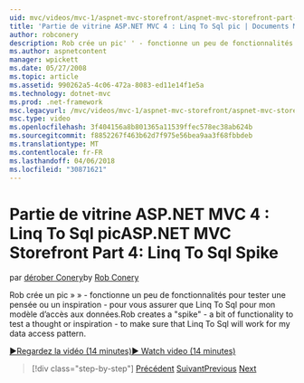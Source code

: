 ```yaml
---
uid: mvc/videos/mvc-1/aspnet-mvc-storefront/aspnet-mvc-storefront-part-4-linq-to-sql-spike
title: 'Partie de vitrine ASP.NET MVC 4 : Linq To Sql pic | Documents Microsoft'
author: robconery
description: Rob crée un pic' ' - fonctionne un peu de fonctionnalités pour tester une pensée ou un inspiration - pour vous assurer que Linq To Sql pour mon modèle d’accès aux données.
ms.author: aspnetcontent
manager: wpickett
ms.date: 05/27/2008
ms.topic: article
ms.assetid: 990262a5-4c06-472a-8083-ed11e14f1e5a
ms.technology: dotnet-mvc
ms.prod: .net-framework
msc.legacyurl: /mvc/videos/mvc-1/aspnet-mvc-storefront/aspnet-mvc-storefront-part-4-linq-to-sql-spike
msc.type: video
ms.openlocfilehash: 3f404156a8b801365a11539ffec578ec38ab624b
ms.sourcegitcommit: f8852267f463b62d7f975e56bea9aa3f68fbbdeb
ms.translationtype: MT
ms.contentlocale: fr-FR
ms.lasthandoff: 04/06/2018
ms.locfileid: "30871621"
---
```

<a name="aspnet-mvc-storefront-part-4-linq-to-sql-spike"></a><span data-ttu-id="6062b-103">Partie de vitrine ASP.NET MVC 4 : Linq To Sql pic</span><span class="sxs-lookup"><span data-stu-id="6062b-103">ASP.NET MVC Storefront Part 4: Linq To Sql Spike</span></span>
====================
<span data-ttu-id="6062b-104">par [dérober Conery](https://github.com/robconery)</span><span class="sxs-lookup"><span data-stu-id="6062b-104">by [Rob Conery](https://github.com/robconery)</span></span>

<span data-ttu-id="6062b-105">Rob crée un pic » » - fonctionne un peu de fonctionnalités pour tester une pensée ou un inspiration - pour vous assurer que Linq To Sql pour mon modèle d’accès aux données.</span><span class="sxs-lookup"><span data-stu-id="6062b-105">Rob creates a "spike" - a bit of functionality to test a thought or inspiration - to make sure that Linq To Sql will work for my data access pattern.</span></span>

[<span data-ttu-id="6062b-106">&#9654;Regardez la vidéo (14 minutes)</span><span class="sxs-lookup"><span data-stu-id="6062b-106">&#9654; Watch video (14 minutes)</span></span>](https://channel9.msdn.com/Blogs/ASP-NET-Site-Videos/aspnet-mvc-storefront-part-4-linq-to-sql-spike)

> [!div class="step-by-step"]
> <span data-ttu-id="6062b-107">[Précédent](aspnet-mvc-storefront-part-3-pipes-and-filters.md)
> [Suivant](aspnet-mvc-storefront-part-5-globalization.md)</span><span class="sxs-lookup"><span data-stu-id="6062b-107">[Previous](aspnet-mvc-storefront-part-3-pipes-and-filters.md)
[Next](aspnet-mvc-storefront-part-5-globalization.md)</span></span>
